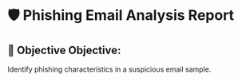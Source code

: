 # 🛡️ Phishing Email Analysis Report
## 🎯 Objective Objective: 
Identify phishing characteristics in a suspicious email sample.
